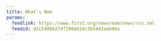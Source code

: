 ```yaml
---
title: What's New
params:
  feedlink: https://www.first.org/newsroom/news/rss.xml
  feedid: d2c5486b274f298eb14c3b5443aeb46a
---
```

